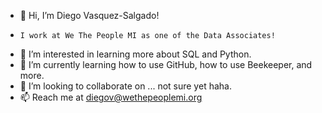 - 👋 Hi, I’m Diego Vasquez-Salgado!
-     I work at We The People MI as one of the Data Associates!
- 👀 I’m interested in learning more about SQL and Python.
- 🌱 I’m currently learning how to use GitHub, how to use Beekeeper, and more.
- 💞️ I’m looking to collaborate on ... not sure yet haha.
- 📫 Reach me at diegov@wethepeoplemi.org

<!---
diegov-wtpmi/diegov-wtpmi is a ✨ special ✨ repository because its `README.md` (this file) appears on your GitHub profile.
You can click the Preview link to take a look at your changes.
--->

